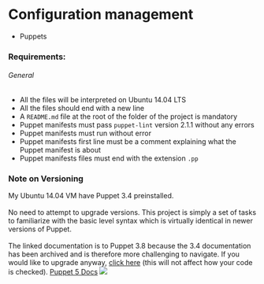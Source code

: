 # Configuration management
* Puppets
### Requirements:
###### General

* All the files will be interpreted on Ubuntu 14.04 LTS
* All the files should end with a new line
* A `README.md` file at the root of the folder of the project is mandatory
* Puppet manifests must pass `puppet-lint` version 2.1.1 without any errors
* Puppet manifests must run without error
* Puppet manifests first line must be a comment explaining what the Puppet manifest is about
* Puppet manifests files must end with the extension `.pp`
### Note on Versioning
My Ubuntu 14.04 VM have Puppet 3.4 preinstalled.
<br><br>
No need to attempt to upgrade versions. This project is simply a set of tasks to familiarize with the basic level syntax which is virtually identical in newer versions of Puppet. 
<br><br>
The linked documentation is to Puppet 3.8 because the 3.4 documentation has been archived and is therefore more challenging to navigate. If you would like to upgrade anyway, [click here](https://joachim8675309.medium.com/installing-puppet-5-427ca7a68f02) (this will not affect how your code is checked). [Puppet 5 Docs](https://puppet.com/docs/puppet/5.5/puppet_index.html)
<img src="https://www.holbertonschool.com/holberton-logo.png">

